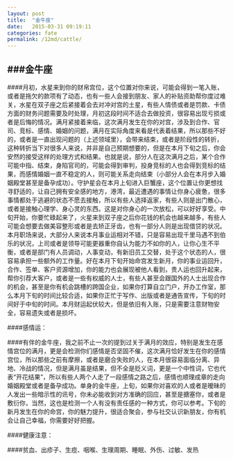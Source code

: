 ```yaml
---
layout: post
title:  "金牛座"
date:   2015-03-31 09:19:11
categories: fate
permalink: /12md/cattle/
---
```


###金牛座
---

####月初，水星来到你的财帛宫位，这个位置对你来说，可能会得到一笔入账，或者是拖欠的款项有了动态，也有一些人会接到朋友、家人的补贴资助帮你度过难关，水星在双子座之后紧接着会去对冲对宫的土星，有些人情债或者是罚款、卡债方面的财务问题需要及时处理，月初这段时间不适合去做投资，很容易出现亏损或者是后悔的情况。满月紧接着来临，这次满月发生在你的对宫，涉及到合作、官司、竞标、感情、婚姻的问题，满月在实际角度来看是代表着结果，所以那些不好的，或者是一直出现问题的（上述领域里），会带来结束，或者是阶段性的转折，这种转折当下对很多人来说，并非是自己预期想要的，但是在本月下旬之后，你会安然的接受这样的处理方式和结果。也就是说，部分人在这次满月之后，某个合作可能中指、结束，身陷官司的，可能会得到审判，投身竞标的人也会得到竞标的结果，而感情婚姻一直不稳定的人，则可能关系走向结束（小部分人会在本月步入婚姻殿堂甚至是备孕成功）。守护星会在本月上旬进入巨蟹座，这个位置让你更想找寻舒适的，让自己拥有安全感的地方，港湾，最近遭遇的事情让你身心疲惫，很多事情都处于逃避的状态不愿去接触，所以有些人选择返家，有些人则是出门散心，或者是接触心理学、身心灵的东西。这是对你身心的一次放松，可以好好享受。中旬开始，你要忙碌起来了，火星来到双子座之后你花钱的机会也越来越多，有些人可能会想要去做美容整形或者是去矫正牙齿，也有一部分人则是出现借贷的状况。本月职场来说，大部分人来说本月事业运相对不错，只是容易出现千里马遇不到伯乐的状况，上司或者是领导可能更器重你自认为能力不如你的人，让你心生不平衡，或者是部门有人员调动，人事变动，有新旧员工交替，处于这个状态的人，很容易承担一些额外的工作量。好在本月下旬开始命宫发生新月，你的事业运回升，合作、签单、客户资源增加，你的能力也会展现被他人看到，贵人运也回升起来，帮你引荐大客户，或者是一些有权威的人士，有些人甚至会跟国外的人士出现合作的机会，甚至是你有机会跳槽的跨国企业，如果你打算自立门户，开办工作室，那么本月下旬的时间比较合适，如果你正忙于写作、出版或者是通告宣传，下旬的时间好于中旬的时间。本月财运起伏较大，但是依旧有入账，只是需要注意财物安全，容易遗失或者是损坏。

####感情运：

####有伴的金牛座，我之前不止一次的提到过关于满月的效应，特别是发生在感情宫位的满月，更是会检测你们感情是否坚固不催，这次满月恰好发生在你的感情宫位，所以那些之前有摩擦，或者是磨合失败的人，在本月很容易面临分离、异地、冷战的情况，但是满月虽是结果，但不全是贬义词，更是一个中性词，它也代表“开花结果”，所以有些人两个人走了一段感情之路之后，感情也顺理成章的走向婚姻殿堂或者是备孕成功。单身的金牛座，上旬，如果你对喜欢的人或者是暧昧的人发出一些暗示性的讯号，你未必能收到对方准确的回应，甚至是搪塞你，或者是敷衍你，当然，这也是检测一个人有没有责任感的一种方式，你可以参考。下旬的新月发生在你的命宫，你的魅力提升，很适合聚会，参与社交认识新朋友，你有机会让自己幸福，你需要好好把握。

####健康注意：

####贫血、出疹子、生痘、咽喉、生理周期、睡眠、外伤、过敏、发热
